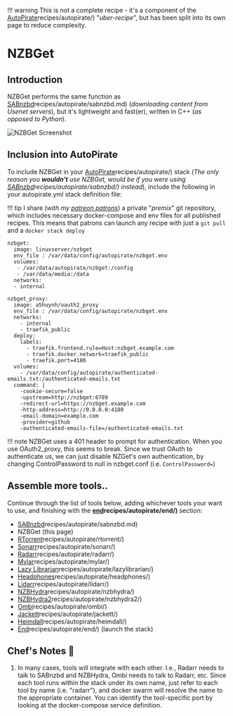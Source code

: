 !!! warning
    This is not a complete recipe - it's a component of the [AutoPirate](https://geek-cookbook.funkypenguin.co.nz/)recipes/autopirate/) "_uber-recipe_", but has been split into its own page to reduce complexity.

# NZBGet

## Introduction

NZBGet performs the same function as [SABnzbd](https://geek-cookbook.funkypenguin.co.nz/)recipes/autopirate/sabnzbd.md) (_downloading content from Usenet servers_), but it's lightweight and fast(er), written in C++ (_as opposed to Python_).

![NZBGet Screenshot](../../images/nzbget.jpg)

## Inclusion into AutoPirate

To include NZBGet in your [AutoPirate](https://geek-cookbook.funkypenguin.co.nz/)recipes/autopirate/) stack
(_The only reason you **wouldn't** use NZBGet, would be if you were using [SABnzbd](https://geek-cookbook.funkypenguin.co.nz/)recipes/autopirate/sabnzbd/) instead_), include the following in your autopirate.yml stack definition file:

!!! tip
        I share (_with my [patreon patrons](https://www.patreon.com/funkypenguin)_) a private "_premix_" git repository, which includes necessary docker-compose and env files for all published recipes. This means that patrons can launch any recipe with just a ```git pull``` and a ```docker stack deploy``` 

```
nzbget:
  image: linuxserver/nzbget
  env_file : /var/data/config/autopirate/nzbget.env  
  volumes:
   - /var/data/autopirate/nzbget:/config
   - /var/data/media:/data
  networks:
  - internal

nzbget_proxy:
  image: a5huynh/oauth2_proxy
  env_file : /var/data/config/autopirate/nzbget.env
  networks:
    - internal
    - traefik_public
  deploy:
    labels:
      - traefik.frontend.rule=Host:nzbget.example.com
      - traefik.docker.network=traefik_public
      - traefik.port=4180
  volumes:
    - /var/data/config/autopirate/authenticated-emails.txt:/authenticated-emails.txt
  command: |
    -cookie-secure=false
    -upstream=http://nzbget:6789
    -redirect-url=https://nzbget.example.com
    -http-address=http://0.0.0.0:4180
    -email-domain=example.com
    -provider=github
    -authenticated-emails-file=/authenticated-emails.txt
```

!!! note
    NZBGet uses a 401 header to prompt for authentication. When you use OAuth2_proxy, this seems to break. Since we trust OAuth to authenticate us, we can just disable NZGet's own authentication, by changing ControlPassword to null in nzbget.conf (i.e. ```ControlPassword=```)


## Assemble more tools..

Continue through the list of tools below, adding whichever tools your want to use, and finishing with the **[end](https://geek-cookbook.funkypenguin.co.nz/)recipes/autopirate/end/)** section:

* [SABnzbd](https://geek-cookbook.funkypenguin.co.nz/)recipes/autopirate/sabnzbd.md)
* NZBGet (this page)
* [RTorrent](https://geek-cookbook.funkypenguin.co.nz/)recipes/autopirate/rtorrent/)
* [Sonarr](https://geek-cookbook.funkypenguin.co.nz/)recipes/autopirate/sonarr/)
* [Radarr](https://geek-cookbook.funkypenguin.co.nz/)recipes/autopirate/radarr/)
* [Mylar](https://geek-cookbook.funkypenguin.co.nz/)recipes/autopirate/mylar/)
* [Lazy Librarian](https://geek-cookbook.funkypenguin.co.nz/)recipes/autopirate/lazylibrarian/)
* [Headphones](https://geek-cookbook.funkypenguin.co.nz/)recipes/autopirate/headphones/)
* [Lidarr](https://geek-cookbook.funkypenguin.co.nz/)recipes/autopirate/lidarr/)
* [NZBHydra](https://geek-cookbook.funkypenguin.co.nz/)recipes/autopirate/nzbhydra/)
* [NZBHydra2](https://geek-cookbook.funkypenguin.co.nz/)recipes/autopirate/nzbhydra2/)
* [Ombi](https://geek-cookbook.funkypenguin.co.nz/)recipes/autopirate/ombi/)
* [Jackett](https://geek-cookbook.funkypenguin.co.nz/)recipes/autopirate/jackett/)
* [Heimdall](https://geek-cookbook.funkypenguin.co.nz/)recipes/autopirate/heimdall/)
* [End](https://geek-cookbook.funkypenguin.co.nz/)recipes/autopirate/end/) (launch the stack)


## Chef's Notes 📓

1. In many cases, tools will integrate with each other. I.e., Radarr needs to talk to SABnzbd and NZBHydra, Ombi needs to talk to Radarr, etc. Since each tool runs within the stack under its own name, just refer to each tool by name (i.e. "radarr"), and docker swarm will resolve the name to the appropriate container. You can identify the tool-specific port by looking at the docker-compose service definition.